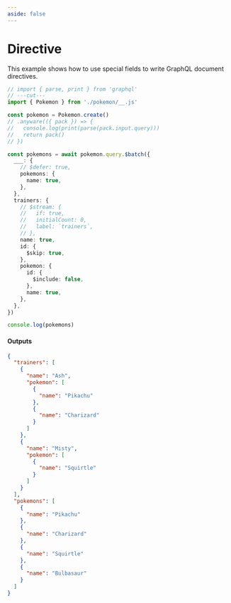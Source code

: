 ```yaml
---
aside: false
---
```


# Directive

This example shows how to use special fields to write GraphQL document directives.

<!-- dprint-ignore-start -->
```ts twoslash
// import { parse, print } from 'graphql'
// ---cut---
import { Pokemon } from './pokemon/__.js'

const pokemon = Pokemon.create()
// .anyware(({ pack }) => {
//   console.log(print(parse(pack.input.query)))
//   return pack()
// })

const pokemons = await pokemon.query.$batch({
  ___: {
    // $defer: true,
    pokemons: {
      name: true,
    },
  },
  trainers: {
    // $stream: {
    //   if: true,
    //   initialCount: 0,
    //   label: `trainers`,
    // },
    name: true,
    id: {
      $skip: true,
    },
    pokemon: {
      id: {
        $include: false,
      },
      name: true,
    },
  },
})

console.log(pokemons)
```
<!-- dprint-ignore-end -->

#### Outputs

<!-- dprint-ignore-start -->
```json
{
  "trainers": [
    {
      "name": "Ash",
      "pokemon": [
        {
          "name": "Pikachu"
        },
        {
          "name": "Charizard"
        }
      ]
    },
    {
      "name": "Misty",
      "pokemon": [
        {
          "name": "Squirtle"
        }
      ]
    }
  ],
  "pokemons": [
    {
      "name": "Pikachu"
    },
    {
      "name": "Charizard"
    },
    {
      "name": "Squirtle"
    },
    {
      "name": "Bulbasaur"
    }
  ]
}
```
<!-- dprint-ignore-end -->
